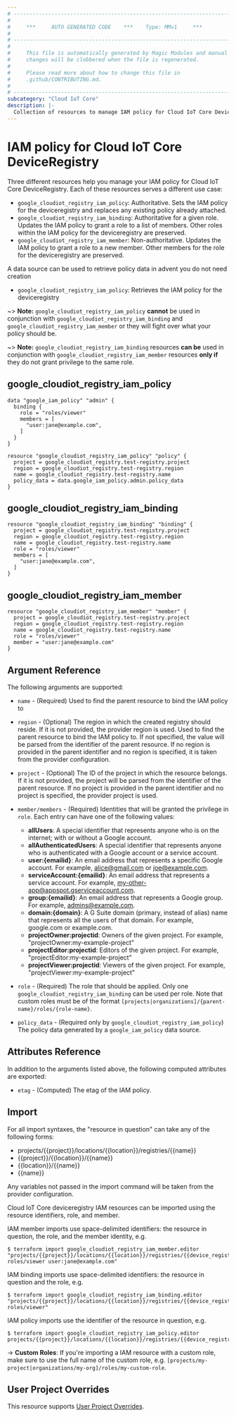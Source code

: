 ```yaml
---
# ----------------------------------------------------------------------------
#
#     ***     AUTO GENERATED CODE    ***    Type: MMv1     ***
#
# ----------------------------------------------------------------------------
#
#     This file is automatically generated by Magic Modules and manual
#     changes will be clobbered when the file is regenerated.
#
#     Please read more about how to change this file in
#     .github/CONTRIBUTING.md.
#
# ----------------------------------------------------------------------------
subcategory: "Cloud IoT Core"
description: |-
  Collection of resources to manage IAM policy for Cloud IoT Core DeviceRegistry
---
```


# IAM policy for Cloud IoT Core DeviceRegistry
Three different resources help you manage your IAM policy for Cloud IoT Core DeviceRegistry. Each of these resources serves a different use case:

* `google_cloudiot_registry_iam_policy`: Authoritative. Sets the IAM policy for the deviceregistry and replaces any existing policy already attached.
* `google_cloudiot_registry_iam_binding`: Authoritative for a given role. Updates the IAM policy to grant a role to a list of members. Other roles within the IAM policy for the deviceregistry are preserved.
* `google_cloudiot_registry_iam_member`: Non-authoritative. Updates the IAM policy to grant a role to a new member. Other members for the role for the deviceregistry are preserved.

A data source can be used to retrieve policy data in advent you do not need creation

* `google_cloudiot_registry_iam_policy`: Retrieves the IAM policy for the deviceregistry

~> **Note:** `google_cloudiot_registry_iam_policy` **cannot** be used in conjunction with `google_cloudiot_registry_iam_binding` and `google_cloudiot_registry_iam_member` or they will fight over what your policy should be.

~> **Note:** `google_cloudiot_registry_iam_binding` resources **can be** used in conjunction with `google_cloudiot_registry_iam_member` resources **only if** they do not grant privilege to the same role.




## google\_cloudiot\_registry\_iam\_policy

```hcl
data "google_iam_policy" "admin" {
  binding {
    role = "roles/viewer"
    members = [
      "user:jane@example.com",
    ]
  }
}

resource "google_cloudiot_registry_iam_policy" "policy" {
  project = google_cloudiot_registry.test-registry.project
  region = google_cloudiot_registry.test-registry.region
  name = google_cloudiot_registry.test-registry.name
  policy_data = data.google_iam_policy.admin.policy_data
}
```

## google\_cloudiot\_registry\_iam\_binding

```hcl
resource "google_cloudiot_registry_iam_binding" "binding" {
  project = google_cloudiot_registry.test-registry.project
  region = google_cloudiot_registry.test-registry.region
  name = google_cloudiot_registry.test-registry.name
  role = "roles/viewer"
  members = [
    "user:jane@example.com",
  ]
}
```

## google\_cloudiot\_registry\_iam\_member

```hcl
resource "google_cloudiot_registry_iam_member" "member" {
  project = google_cloudiot_registry.test-registry.project
  region = google_cloudiot_registry.test-registry.region
  name = google_cloudiot_registry.test-registry.name
  role = "roles/viewer"
  member = "user:jane@example.com"
}
```


## Argument Reference

The following arguments are supported:

* `name` - (Required) Used to find the parent resource to bind the IAM policy to
* `region` - (Optional) The region in which the created registry should reside.
If it is not provided, the provider region is used.
 Used to find the parent resource to bind the IAM policy to. If not specified,
  the value will be parsed from the identifier of the parent resource. If no region is provided in the parent identifier and no
  region is specified, it is taken from the provider configuration.

* `project` - (Optional) The ID of the project in which the resource belongs.
    If it is not provided, the project will be parsed from the identifier of the parent resource. If no project is provided in the parent identifier and no project is specified, the provider project is used.

* `member/members` - (Required) Identities that will be granted the privilege in `role`.
  Each entry can have one of the following values:
  * **allUsers**: A special identifier that represents anyone who is on the internet; with or without a Google account.
  * **allAuthenticatedUsers**: A special identifier that represents anyone who is authenticated with a Google account or a service account.
  * **user:{emailid}**: An email address that represents a specific Google account. For example, alice@gmail.com or joe@example.com.
  * **serviceAccount:{emailid}**: An email address that represents a service account. For example, my-other-app@appspot.gserviceaccount.com.
  * **group:{emailid}**: An email address that represents a Google group. For example, admins@example.com.
  * **domain:{domain}**: A G Suite domain (primary, instead of alias) name that represents all the users of that domain. For example, google.com or example.com.
  * **projectOwner:projectid**: Owners of the given project. For example, "projectOwner:my-example-project"
  * **projectEditor:projectid**: Editors of the given project. For example, "projectEditor:my-example-project"
  * **projectViewer:projectid**: Viewers of the given project. For example, "projectViewer:my-example-project"

* `role` - (Required) The role that should be applied. Only one
    `google_cloudiot_registry_iam_binding` can be used per role. Note that custom roles must be of the format
    `[projects|organizations]/{parent-name}/roles/{role-name}`.

* `policy_data` - (Required only by `google_cloudiot_registry_iam_policy`) The policy data generated by
  a `google_iam_policy` data source.

## Attributes Reference

In addition to the arguments listed above, the following computed attributes are
exported:

* `etag` - (Computed) The etag of the IAM policy.

## Import

For all import syntaxes, the "resource in question" can take any of the following forms:

* projects/{{project}}/locations/{{location}}/registries/{{name}}
* {{project}}/{{location}}/{{name}}
* {{location}}/{{name}}
* {{name}}

Any variables not passed in the import command will be taken from the provider configuration.

Cloud IoT Core deviceregistry IAM resources can be imported using the resource identifiers, role, and member.

IAM member imports use space-delimited identifiers: the resource in question, the role, and the member identity, e.g.
```
$ terraform import google_cloudiot_registry_iam_member.editor "projects/{{project}}/locations/{{location}}/registries/{{device_registry}} roles/viewer user:jane@example.com"
```

IAM binding imports use space-delimited identifiers: the resource in question and the role, e.g.
```
$ terraform import google_cloudiot_registry_iam_binding.editor "projects/{{project}}/locations/{{location}}/registries/{{device_registry}} roles/viewer"
```

IAM policy imports use the identifier of the resource in question, e.g.
```
$ terraform import google_cloudiot_registry_iam_policy.editor projects/{{project}}/locations/{{location}}/registries/{{device_registry}}
```

-> **Custom Roles**: If you're importing a IAM resource with a custom role, make sure to use the
 full name of the custom role, e.g. `[projects/my-project|organizations/my-org]/roles/my-custom-role`.

## User Project Overrides

This resource supports [User Project Overrides](https://registry.terraform.io/providers/hashicorp/google/latest/docs/guides/provider_reference#user_project_override).
